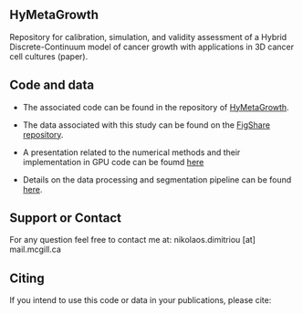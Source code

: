 ## HyMetaGrowth

Repository for calibration, simulation, and validity assessment of a
Hybrid Discrete-Continuum model of cancer growth with applications in
3D cancer cell cultures (paper).

## Code and data
- The associated code can be found in the repository of [HyMetaGrowth](https://github.com/NMDimitriou/HyMetaGrowth).

- The data associated with this study can be found on the [FigShare repository](https://figshare.com/projects/3D-GROWTH-MDA-MB-231-SERIES-12/118989).

- A presentation related to the numerical methods and their implementation in GPU code can be foumd [here](https://github.com/NMDimitriou/HyMetaGrowth/numerical_methods_implementation_gpus.pdf)

- Details on the data processing and segmentation pipeline can be found [here](https://www.biorxiv.org/content/10.1101/2021.07.29.454312v1).

## Support or Contact
For any question feel free to contact me at: nikolaos.dimitriou [at] mail.mcgill.ca

## Citing
If you intend to use this code or data in your publications, please cite:
